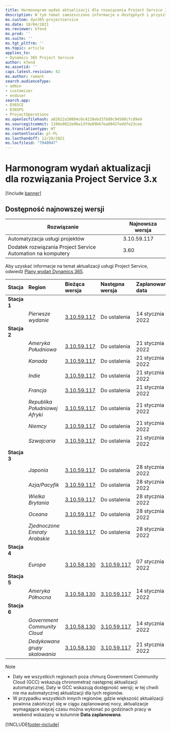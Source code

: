 ```yaml
---
title: Harmonogram wydań aktualizacji dla rozwiązania Project Service 3.x
description: W tym temat zamieszczono informacje o dostępnych i przyszłych wydaniach programu Dynamics 365 Project Service Automation.
ms.custom: dyn365-projectservice
ms.date: 10/04/2021
ms.reviewer: kfend
ms.prod: ''
ms.suite: ''
ms.tgt_pltfrm: ''
ms.topic: article
applies_to:
- Dynamics 365 Project Service
author: kfend
ms.assetid: ''
caps.latest.revision: 42
ms.author: rumant
search.audienceType:
- admin
- customizer
- enduser
search.app:
- D365CE
- D365PS
- ProjectOperations
ms.openlocfilehash: a82622a30804c0c4228ebd37b89c94580cfc89e9
ms.sourcegitcommit: 1186e9822e06a13fde89b67ea89427eddfe23cee
ms.translationtype: HT
ms.contentlocale: pl-PL
ms.lasthandoff: 12/20/2021
ms.locfileid: "7940947"
---
```

# <a name="update-release-schedule-for-project-service-3x"></a>Harmonogram wydań aktualizacji dla rozwiązania Project Service 3.x

[!include [banner](../includes/psa-now-project-operations.md)]

## <a name="latest-version-availability"></a>Dostępność najnowszej wersji

| Rozwiązanie  | Najnowsza wersja |
|-------|----|
| Automatyzacja usługi projektów    | 3.10.59.117 |
| Dodatek rozwiązania Project Service Automation na komputery                | 3.60          |

Aby uzyskać informacje na temat aktualizacji usługi Project Service, odwiedź [Plany wydań Dynamics 365](/dynamics365/release-plans/). 

| Stacja  | Region | Bieżąca wersja | Następna wersja |  Zaplanowana data
| :---   | :---   | :---   | :---   |:---   |         
|<strong>Stacja 1</strong> | |  |  | |
| | <i>Pierwsze wydanie</i> | [3.10.59.117](whats-new-ur-38.md) | Do ustalenia | 14 stycznia 2022
|<strong>Stacja 2</strong> | |  |  | |
| | <i>Ameryka Południowa</i> | [3.10.59.117](whats-new-ur-38.md) | Do ustalenia | 21 stycznia 2022
| | <i>Kanada</i> | [3.10.59.117](whats-new-ur-38.md) | Do ustalenia | 21 stycznia 2022
| | <i>Indie</i> | [3.10.59.117](whats-new-ur-38.md) | Do ustalenia | 21 stycznia 2022
| | <i>Francja</i> | [3.10.59.117](whats-new-ur-38.md) | Do ustalenia | 21 stycznia 2022
| | <i>Republika Południowej Afryki</i> | [3.10.59.117](whats-new-ur-38.md) | Do ustalenia | 21 stycznia 2022
| | <i>Niemcy</i> | [3.10.59.117](whats-new-ur-38.md) | Do ustalenia | 21 stycznia 2022
| | <i>Szwajcaria</i> | [3.10.59.117](whats-new-ur-38.md) | Do ustalenia | 21 stycznia 2022
|<strong>Stacja 3</strong> | |  |  | |
| | <i>Japonia</i> | [3.10.59.117](whats-new-ur-38.md) | Do ustalenia | 28 stycznia 2022
| | <i>Azja/Pacyfik</i> | [3.10.59.117](whats-new-ur-38.md) | Do ustalenia | 28 stycznia 2022
| | <i>Wielka Brytania</i> | [3.10.59.117](whats-new-ur-38.md) | Do ustalenia | 28 stycznia 2022
| | <i>Oceana</i> | [3.10.59.117](whats-new-ur-38.md) | Do ustalenia | 28 stycznia 2022
| | <i>Zjednoczone Emiraty Arabskie</i> | [3.10.59.117](whats-new-ur-38.md) | Do ustalenia | 28 stycznia 2022
|<strong>Stacja 4</strong> | |  |  | |
| | <i>Europa</i> | [3.10.58.130](whats-new-ur-37-5.md) | [3.10.59.117](whats-new-ur-38.md) | 07 stycznia 2022
|<strong>Stacja 5</strong> | |  |  | |
| | <i>Ameryka Północna</i> | [3.10.58.130](whats-new-ur-37-5.md) | [3.10.59.117](whats-new-ur-38.md) | 14 stycznia 2022
|<strong>Stacja 6</strong> | |  |  | |
| | <i>Government Community Cloud</i> | [3.10.58.130](whats-new-ur-37-5.md) | [3.10.59.117](whats-new-ur-38.md) | 14 stycznia 2022
| | <i>Dedykowane grupy skalowania</i> | [3.10.58.130](whats-new-ur-37-5.md) | [3.10.59.117](whats-new-ur-38.md) | 21 stycznia 2022



>[!Note]
> - Daty we wszystkich regionach poza chmurą Government Community Cloud (GCC) wskazują chronometraż następnej aktualizacji automatycznej. Daty w GCC wskazują dostępność wersji; w tej chwili nie ma automatycznej aktualizacji dla tych regionów.
> - W przypadku wszystkich innych regionów, gdzie większość aktualizacji powinna zakończyć się w ciągu zaplanowanej nocy, aktualizacje wymagające więcej czasu można wykonać po godzinach pracy w weekend wskazany w kolumnie **Data zaplanowana**.


[!INCLUDE[footer-include](../includes/footer-banner.md)]
